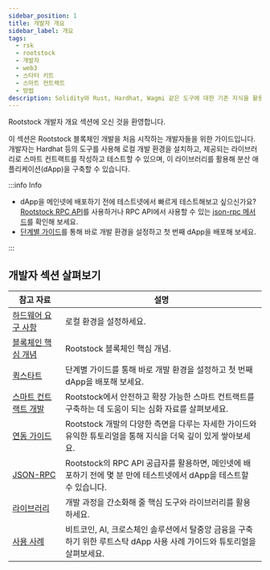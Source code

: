 ```yaml
---
sidebar_position: 1
title: 개발자 개요
sidebar_label: 개요
tags:
  - rsk
  - rootstock
  - 개발자
  - web3
  - 스타터 키트
  - 스마트 컨트랙트
  - 방법
description: Solidity와 Rust, Hardhat, Wagmi 같은 도구에 대한 기존 지식을 활용해 보세요. 비트코인의 보안성과 이더리움 스마트 컨트랙트 기능을 결합한 선도적인 레이어 2 솔루션인 Rootstock 위에 여러분의 dApp을 배포하고 확장할 수 있습니다.
---
```


Rootstock 개발자 개요 섹션에 오신 것을 환영합니다.

이 섹션은 Rootstock 블록체인 개발을 처음 시작하는 개발자들을 위한 가이드입니다. 개발자는 Hardhat 등의 도구를 사용해 로컬 개발 환경을 설치하고, 제공되는 라이브러리로 스마트 컨트랙트를 작성하고 테스트할 수 있으며, 이 라이브러리를 활용해 분산 애플리케이션(dApp)을 구축할 수 있습니다.

:::info Info

- dApp을 메인넷에 배포하기 전에 테스트넷에서 빠르게 테스트해보고 싶으신가요? [Rootstock RPC API](https://rpc.rootstock.io/)를 사용하거나 RPC API에서 사용할 수 있는 [json-rpc 메서드](/developers/rpc-api/rootstock/methods/)를 확인해 보세요.
- [단계별 가이드](/developers/quickstart/)를 통해 바로 개발 환경을 설정하고 첫 번째 dApp을 배포해 보세요.

:::

## 개발자 섹션 살펴보기

| 참고 자료                                            | 설명                                                                                          |
| ------------------------------------------------ | ------------------------------------------------------------------------------------------- |
| [하드웨어 요구 사항](/developers/requirements/)          | 로컬 환경을 설정하세요.                                                               |
| [블록체인 핵심 개념](/developers/blockchain-essentials/) | Rootstock 블록체인 핵심 개념.                                                       |
| [퀵스타트](/developers/quickstart/)                  | 단계별 가이드를 통해 바로 개발 환경을 설정하고 첫 번째 dApp을 배포해 보세요.                              |
| [스마트 컨트랙트 개발](/developers/smart-contracts/)      | Rootstock에서 안전하고 확장 가능한 스마트 컨트랙트를 구축하는 데 도움이 되는 심화 자료를 살펴보세요.               |
| [연동 가이드](/developers/integrate/)                 | Rootstock 개발의 다양한 측면을 다루는 자세한 가이드와 유익한 튜토리얼을 통해 지식을 더욱 깊이 있게 쌓아보세요.         |
| [JSON-RPC](/developers/rpc-api/)                 | Rootstock의 RPC API 공급자를 활용하면, 메인넷에 배포하기 전에 몇 분 만에 테스트넷에서 dApp을 테스트할 수 있습니다. |
| [라이브러리](/developers/libraries/)                  | 개발 과정을 간소화해 줄 핵심 도구와 라이브러리를 활용하세요.                                          |
| [사용 사례](/developers/use-cases/)                  | 비트코인, AI, 크로스체인 솔루션에서 탈중앙 금융을 구축하기 위한 루트스탁 dApp 사용 사례 가이드와 튜토리얼을 살펴보세요.     |


